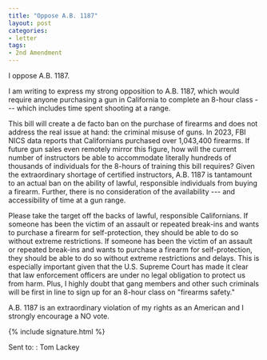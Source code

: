```yaml
---
title: "Oppose A.B. 1187"
layout: post
categories:
- letter
tags: 
- 2nd Amendment
---
```


I oppose A.B. 1187.

I am writing to express my strong opposition to A.B. 1187, which would require anyone purchasing a gun in California to complete an 8-hour class --- which includes time spent shooting at a range. 

This bill will create a de facto ban on the purchase of firearms and does not address the real issue at hand: the criminal misuse of guns. In 2023, FBI NICS data reports that Californians purchased over 1,043,400 firearms. If future gun sales even remotely mirror this figure, how will the current number of instructors be able to accommodate literally hundreds of thousands of individuals for the 8-hours of training this bill requires? Given the extraordinary shortage of certified instructors, A.B. 1187 is tantamount to an actual ban on the ability of lawful, responsible individuals from buying a firearm. Further, there is no consideration of the availability --- and accessibility of time at a gun range.

Please take the target off the backs of lawful, responsible Californians. If someone has been the victim of an assault or repeated break-ins and wants to purchase a firearm for self-protection, they should be able to do so without extreme restrictions. If someone has been the victim of an assault or repeated break-ins and wants to purchase a firearm for self-protection, they should be able to do so without extreme restrictions and delays. This is especially important given that the U.S. Supreme Court has made it clear that law enforcement officers are under no legal obligation to protect us from harm. Plus, I highly doubt that gang members and other such criminals will be first in line to sign up for an 8-hour class on "firearms safety." 

A.B. 1187 is an extraordinary violation of my rights as an American and I strongly encourage a NO vote.

{% include signature.html %}

Sent to:
: Tom Lackey
